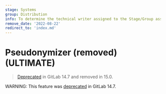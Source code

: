 ```yaml
---
stage: Systems
group: Distribution
info: To determine the technical writer assigned to the Stage/Group associated with this page, see https://about.gitlab.com/handbook/engineering/ux/technical-writing/#assignments
remove_date: '2022-08-22'
redirect_to: 'index.md'
---
```


# Pseudonymizer (removed) **(ULTIMATE)**

> [Deprecated](https://gitlab.com/gitlab-org/gitlab/-/issues/219952) in
> GitLab 14.7 and removed in 15.0.

WARNING:
This feature was [deprecated](https://gitlab.com/gitlab-org/gitlab/-/issues/219952) in GitLab 14.7.
